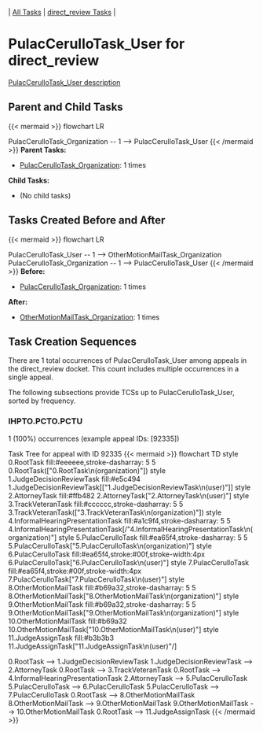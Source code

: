 ---
---
<!-- DO NOT EDIT THIS FILE.  This file is autogenerated. -->
| [All Tasks](../alltasks.md) | [direct_review Tasks](tasklist.md) |

# PulacCerulloTask_User for direct_review

[PulacCerulloTask_User description](../task_descr/PulacCerulloTask_User.md)

## Parent and Child Tasks

{{< mermaid >}}
flowchart LR

PulacCerulloTask_Organization -- 1 --> PulacCerulloTask_User
{{< /mermaid >}}
**Parent Tasks:**

   * [PulacCerulloTask_Organization](PulacCerulloTask_Organization.md): 1 times

**Child Tasks:**

   * (No child tasks)

## Tasks Created Before and After

{{< mermaid >}}
flowchart LR

PulacCerulloTask_User -- 1 --> OtherMotionMailTask_Organization
PulacCerulloTask_Organization -- 1 --> PulacCerulloTask_User
{{< /mermaid >}}
**Before:**

   * [PulacCerulloTask_Organization](PulacCerulloTask_Organization.md): 1 times

**After:**

   * [OtherMotionMailTask_Organization](OtherMotionMailTask_Organization.md): 1 times

## Task Creation Sequences

There are 1 total occurrences of PulacCerulloTask_User among appeals in the direct_review docket.  This count includes multiple occurrences in a single appeal.

The following subsections provide TCSs up to PulacCerulloTask_User, sorted by frequency.

### IHPTO.PCTO.PCTU

1 (100%) occurrences (example appeal IDs: [92335])

Task Tree for appeal with ID 92335
{{< mermaid >}}
flowchart TD
style 0.RootTask fill:#eeeeee,stroke-dasharray: 5 5
  0.RootTask(["0.RootTask\n(organization)"])
style 1.JudgeDecisionReviewTask fill:#e5c494
  1.JudgeDecisionReviewTask[["1.JudgeDecisionReviewTask\n(user)"]]
style 2.AttorneyTask fill:#ffb482
  2.AttorneyTask["2.AttorneyTask\n(user)"]
style 3.TrackVeteranTask fill:#cccccc,stroke-dasharray: 5 5
  3.TrackVeteranTask(["3.TrackVeteranTask\n(organization)"])
style 4.InformalHearingPresentationTask fill:#a1c9f4,stroke-dasharray: 5 5
  4.InformalHearingPresentationTask[/"4.InformalHearingPresentationTask\n(organization)"\]
style 5.PulacCerulloTask fill:#ea65f4,stroke-dasharray: 5 5
  5.PulacCerulloTask["5.PulacCerulloTask\n(organization)"]
style 6.PulacCerulloTask fill:#ea65f4,stroke:#00f,stroke-width:4px
  6.PulacCerulloTask["6.PulacCerulloTask\n(user)"]
style 7.PulacCerulloTask fill:#ea65f4,stroke:#00f,stroke-width:4px
  7.PulacCerulloTask["7.PulacCerulloTask\n(user)"]
style 8.OtherMotionMailTask fill:#b69a32,stroke-dasharray: 5 5
  8.OtherMotionMailTask["8.OtherMotionMailTask\n(organization)"]
style 9.OtherMotionMailTask fill:#b69a32,stroke-dasharray: 5 5
  9.OtherMotionMailTask["9.OtherMotionMailTask\n(organization)"]
style 10.OtherMotionMailTask fill:#b69a32
  10.OtherMotionMailTask["10.OtherMotionMailTask\n(user)"]
style 11.JudgeAssignTask fill:#b3b3b3
  11.JudgeAssignTask[\"11.JudgeAssignTask\n(user)"/]

0.RootTask --> 1.JudgeDecisionReviewTask
1.JudgeDecisionReviewTask --> 2.AttorneyTask
0.RootTask --> 3.TrackVeteranTask
0.RootTask --> 4.InformalHearingPresentationTask
2.AttorneyTask --> 5.PulacCerulloTask
5.PulacCerulloTask --> 6.PulacCerulloTask
5.PulacCerulloTask --> 7.PulacCerulloTask
0.RootTask --> 8.OtherMotionMailTask
8.OtherMotionMailTask --> 9.OtherMotionMailTask
9.OtherMotionMailTask --> 10.OtherMotionMailTask
0.RootTask --> 11.JudgeAssignTask
{{< /mermaid >}}


